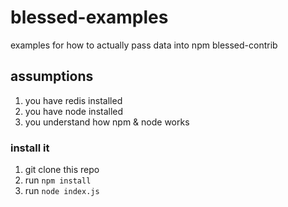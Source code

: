 # blessed-examples
examples for how to actually pass data into npm blessed-contrib

## assumptions

1. you have redis installed
2. you have node installed
3. you understand how npm & node works

### install it

1. git clone this repo
2. run `npm install`
3. run `node index.js`


